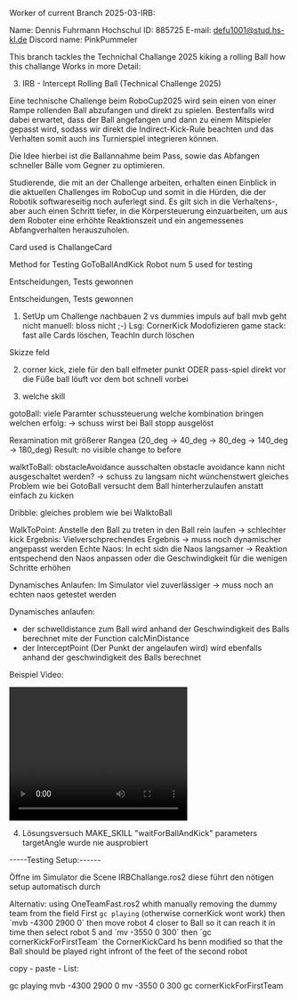 

Worker of current Branch 2025-03-IRB:

Name: 		Dennis Fuhrmann
Hochschul ID: 	885725
E-mail:		defu1001@stud.hs-kl.de
Discord name:	PinkPummeler

This branch tackles the Technichal Challange 2025 kiking a rolling Ball how this challange Works in more Detail:

3. IRB - Intercept Rolling Ball (Technical Challenge 2025)

Eine technische Challenge beim RoboCup2025 wird sein einen von einer Rampe rollenden Ball abzufangen und direkt zu spielen. 
Bestenfalls wird dabei erwartet, dass der Ball angefangen und dann zu einem Mitspieler gepasst wird, sodass wir direkt die Indirect-Kick-Rule beachten und das Verhalten somit auch ins Turnierspiel integrieren können.

Die Idee hierbei ist die Ballannahme beim Pass, sowie das Abfangen schneller Bälle vom Gegner zu optimieren.

Studierende, die mit an der Challenge arbeiten, erhalten einen Einblick in die aktuellen Challenges im RoboCup und somit in die Hürden,
 die der Robotik softwareseitig noch auferlegt sind. Es gilt sich in die Verhaltens-, aber auch einen Schritt tiefer, in die Körpersteuerung einzuarbeiten,
 um aus dem Roboter eine erhöhte Reaktionszeit und ein angemessenes Abfangverhalten herauszuholen. 

Card used is ChallangeCard

Method for Testing GoToBallAndKick
Robot num 5 used for testing

Entscheidungen, Tests gewonnen

Entscheidungen, Tests gewonnen

1) SetUp um  Challenge nachbauen
2 vs dummies
impuls auf ball mvb geht nicht 
manuell: bloss nicht ;-)
Lsg: CornerKick Modofizieren
game stack: fast alle Cards löschen, TeachIn durch löschen


Skizze feld 

2) corner kick, 
ziele für den ball elfmeter punkt ODER
pass-spiel direkt vor die Füße
ball löuft vor dem bot schnell vorbei

3) welche skill

gotoBall: viele Paramter schussteuerung
welche kombination bringen welchen erfolg: -> schuss wirst bei Ball stopp ausgelöst

Rexamination mit größerer Rangea (20_deg -> 40_deg -> 80_deg -> 140_deg -> 180_deg)
Result: no visible change to before

walktToBall: obstacleAvoidance ausschalten
obstacle avoidance kann nicht ausgeschaltet werden? -> schuss zu langsam nicht wünchenstwert 
gleiches Problem wie bei GotoBall versucht dem Ball hinterherzulaufen anstatt einfach zu kicken

Dribble:
gleiches problem wie bei WalktoBall

WalkToPoint:
Anstelle den Ball zu treten in den Ball rein laufen -> schlechter kick
Ergebnis: Vielverschprechendes Ergebnis -> muss noch dynamischer angepasst werden
Echte Naos: In echt sidn die Naos langsamer -> Reaktion entspechend den Naos anpassen oder die Geschwindigkeit für die wenigen Schritte erhöhen

Dynamisches Anlaufen: Im Simulator viel zuverlässiger -> muss noch an echten naos getestet werden 


Dynamisches anlaufen:
 - der schwelldistance zum Ball wird anhand der Geschwindigkeit des Balls berechnet mite der Function calcMinDistance
 - der InterceptPoint (Der Punkt der angelaufen wird) wird ebenfalls anhand der geschwindigkeit des Balls berechnet

Beispiel Video:

<video src="2025-01-19 21-03-20.mkv" width="320" height="240" controls></video>

4) Lösungsversuch
MAKE_SKILL "waitForBallAndKick"
parameters targetAngle
wurde nie ausprobiert

-----Testing Setup:------

Öffne im Simulator die Scene IRBChallange.ros2
diese führt den nötigen setup automatisch durch

Alternativ:
using OneTeamFast.ros2 whith manually removing the dummy team from the field
First `gc playing` (otherwise cornerKick wont work)
then ´mvb -4300 2900 0´
then move robot 4 closer to Ball so it can reach it in time
then select robot 5 and ´mv -3550 0 300´
then ´gc cornerKickForFirstTeam´
the CornerKickCard hs benn modified so that the Ball should be played right infront of the feet of the second robot

copy - paste - List:

gc playing
mvb -4300 2900 0
mv -3550 0 300
gc cornerKickForFirstTeam

